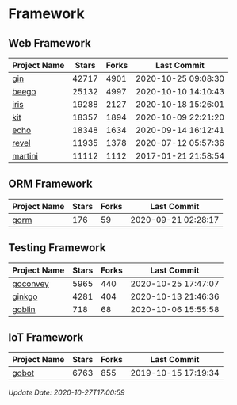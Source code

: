 # Framework

## Web Framework
| Project Name | Stars | Forks | Last Commit |
| ------------ | ----- | ----- | ----------- |
| [gin](https://github.com/gin-gonic/gin) | 42717 | 4901 | 2020-10-25 09:08:30 |
| [beego](https://github.com/astaxie/beego) | 25132 | 4997 | 2020-10-10 14:10:43 |
| [iris](https://github.com/kataras/iris) | 19288 | 2127 | 2020-10-18 15:26:01 |
| [kit](https://github.com/go-kit/kit) | 18357 | 1894 | 2020-10-09 22:21:20 |
| [echo](https://github.com/labstack/echo) | 18348 | 1634 | 2020-09-14 16:12:41 |
| [revel](https://github.com/revel/revel) | 11935 | 1378 | 2020-07-12 05:57:36 |
| [martini](https://github.com/go-martini/martini) | 11112 | 1112 | 2017-01-21 21:58:54 |

## ORM Framework
| Project Name | Stars | Forks | Last Commit |
| ------------ | ----- | ----- | ----------- |
| [gorm](https://github.com/jinzhu/gorm) | 176 | 59 | 2020-09-21 02:28:17 |

## Testing Framework
| Project Name | Stars | Forks | Last Commit |
| ------------ | ----- | ----- | ----------- |
| [goconvey](https://github.com/smartystreets/goconvey) | 5965 | 440 | 2020-10-25 17:47:07 |
| [ginkgo](https://github.com/onsi/ginkgo) | 4281 | 404 | 2020-10-13 21:46:36 |
| [goblin](https://github.com/franela/goblin) | 718 | 68 | 2020-10-06 15:55:58 |

## IoT Framework
| Project Name | Stars | Forks | Last Commit |
| ------------ | ----- | ----- | ----------- |
| [gobot](https://github.com/hybridgroup/gobot) | 6763 | 855 | 2019-10-15 17:19:34 |

*Update Date: 2020-10-27T17:00:59*